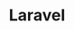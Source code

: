 ---
extends: _layouts.tag
title: Laravel
description: A collection of Articles that are about the Laravel Framework.
---